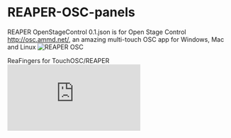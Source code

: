 # REAPER-OSC-panels

REAPER OpenStageControl 0.1.json is for Open Stage Control http://osc.ammd.net/, an amazing multi-touch OSC app for Windows, Mac and Linux
![REAPER OSC](https://github.com/ThrashJazzAssassin/REAPER-OSC-panels/blob/master/REAPER%20OpenStageControl%200.1.png)


ReaFingers for TouchOSC/REAPER
![REAPER OSC](http://forum.cockos.com/attachment.php?attachmentid=27861&stc=1&d=1460729145)
